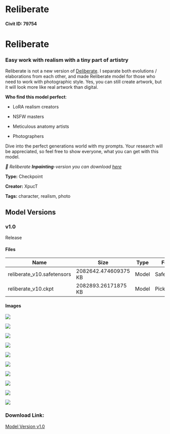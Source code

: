 # Reliberate

#### Civit ID: 79754

<h1 id="heading-14">Reliberate</h1><h3 id="heading-286">Easy work with realism with a tiny part of artistry</h3><p>Reliberate is not a new version of <a target="_blank" rel="ugc" href="https://civitai.com/models/4823/deliberate">Deliberate</a>. I separate both evolutions / elaborations from each other, and made Reliberate model for those who need to work with photographic style. Yes, you can still create artwork, but it will look more like real artwork than digital.</p><p><strong>Who find this model perfect</strong>:</p><ul><li><p>LoRA realism creators</p></li><li><p>NSFW masters</p></li><li><p>Meticulous anatomy artists</p></li><li><p>Photographers</p></li></ul><p>Dive into the perfect generations world with my prompts. Your research will be appreciated, so feel free to show everyone, what you can get with this model.</p><p><em>🎨 Reliberate </em><strong><em>Inpainting</em></strong><em>-version you can download </em><a target="_blank" rel="ugc" href="https://huggingface.co/XpucT/Reliberate/resolve/main/Reliberate-inpainting.safetensors"><em>here</em></a></p>

**Type:** Checkpoint

**Creator:** XpucT

**Tags:** character, realism, photo

## Model Versions

### v1.0

<p>Release</p>

#### Files

| Name | Size | Type | Format | Download Url | AutoV1 | AutoV2 | SHA256 | CRC32 | BLAKE3 |
| --- | --- | --- | --- | --- | --- | --- | --- | --- | --- |
| reliberate_v10.safetensors | 2082642.474609375 KB | Model | SafeTensor | https://civitai.com/api/download/models/84576 | FE21BF5C | 980CB713AF | 980CB713AF26D3F34968857E60D15085B1988BC44D3056F8C1F6C5893DCF24F3 | 189D45BA | 9458860E7384150E5ED236DE5AECDA1116F0995019BE0B27016B3180E90F431F |
| reliberate_v10.ckpt | 2082893.26171875 KB | Model | PickleTensor | https://civitai.com/api/download/models/84576?type=Model&format=PickleTensor&size=full&fp=fp16 | AB853854 | 6D2694A008 | 6D2694A008174C2F0E47CAD317A96E13449673C2F87FBD6D8C17CC386645E522 | E283E79E | 0E1B950A3C58FB7F169D129E21C6B64CE66C3F0F9B148EFB24859E1034E2F18D |

#### Images

<p><img src="https://image.civitai.com/xG1nkqKTMzGDvpLrqFT7WA/6b1e31ac-3ec0-46ee-a31e-34341e051849/width=450/991070.jpeg" /></p>

<p><img src="https://image.civitai.com/xG1nkqKTMzGDvpLrqFT7WA/c8a85221-b078-4d9f-a630-7c6e06976e30/width=450/1015663.jpeg" /></p>

<p><img src="https://image.civitai.com/xG1nkqKTMzGDvpLrqFT7WA/a8f5803e-6f1a-4769-873c-08e335845bf9/width=450/991067.jpeg" /></p>

<p><img src="https://image.civitai.com/xG1nkqKTMzGDvpLrqFT7WA/d7d4c90b-652e-4f79-99ae-3d64f299342e/width=450/991068.jpeg" /></p>

<p><img src="https://image.civitai.com/xG1nkqKTMzGDvpLrqFT7WA/24e54012-158a-49fa-97c9-f4b64184c538/width=450/991069.jpeg" /></p>

<p><img src="https://image.civitai.com/xG1nkqKTMzGDvpLrqFT7WA/f9ba8b2a-d1b5-46fb-97e8-89bbef5dc256/width=450/991071.jpeg" /></p>

<p><img src="https://image.civitai.com/xG1nkqKTMzGDvpLrqFT7WA/43f1e30a-6ed0-4c03-bb70-d2c42715456a/width=450/991072.jpeg" /></p>

<p><img src="https://image.civitai.com/xG1nkqKTMzGDvpLrqFT7WA/44b6f715-89db-4a1d-bf94-6b5b6589dd1a/width=450/991075.jpeg" /></p>

<p><img src="https://image.civitai.com/xG1nkqKTMzGDvpLrqFT7WA/ea98e72f-ffb9-4ed5-b1b4-044cc841e5c8/width=450/991073.jpeg" /></p>

<p><img src="https://image.civitai.com/xG1nkqKTMzGDvpLrqFT7WA/7e45e1d8-7870-4769-b74b-cdbe43e6f72a/width=450/991074.jpeg" /></p>

### Download Link:

[Model Version v1.0](https://civitai.com/api/download/models/84576)

